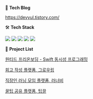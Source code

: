 💬 **Tech Blog**

https://devyul.tistory.com/


🛠 **Tech Stack**

<a href="" target="_blank"><img src="https://img.shields.io/badge/iOS-000000?style=flat-square&logo=Apple&logoColor=white"/></a>
<a href="" target="_blank"><img src="https://img.shields.io/badge/Swift-FA7343?style=flat-square&logo=Swift&logoColor=white"/></a>
<a href="" target="_blank"><img src="https://img.shields.io/badge/Android-3DDC84?style=flat-square&logo=Android&logoColor=white"/></a>
<a href="" target="_blank"><img src="https://img.shields.io/badge/Kotlin-0095D5?style=flat-square&logo=Kotlin&logoColor=white"/></a>
<a href="" target="_blank"><img src="https://img.shields.io/badge/Python-3776AB?style=flat-square&logo=Python&logoColor=white"/></a>

📱 **Project List**

[원티드 프리온보딩 - Swift 동시성 프로그래밍](https://github.com/yurrrri/wanted-preonboarding-ios)

[회고 작성 플랫폼, 그로우립](https://github.com/paicooha/Growlibb-iOS)

[직장인 러닝 모임 플랫폼, 러너비](https://github.com/runner-be/RunnerBe-iOS)

[꿀팁 공유 플랫폼, 팁끌](https://github.com/yurrrri/Tipkle_iOS)
